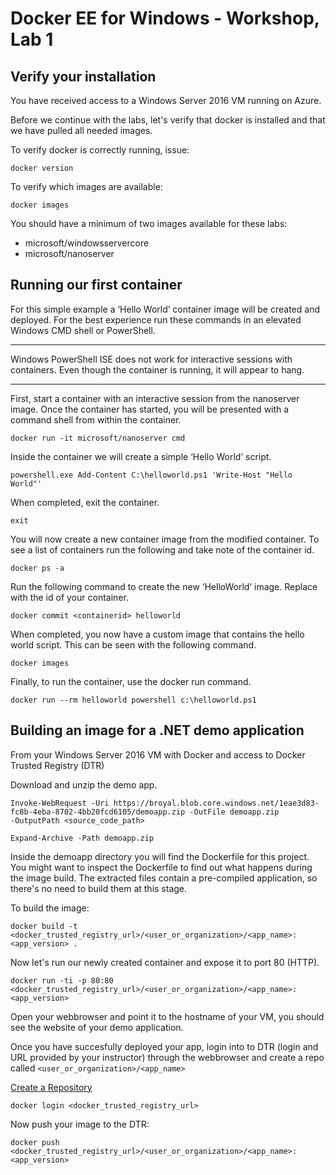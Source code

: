 # Docker EE for Windows - Workshop, Lab 1

## Verify your installation

You have received access to a Windows Server 2016 VM running on Azure.

Before we continue with the labs, let's verify that docker is installed and that we have pulled all needed images.

To verify docker is correctly running, issue:

```
docker version
```

To verify which images are available:

```
docker images
```
You should have a minimum of two images available for these labs:

- microsoft/windowsservercore
- microsoft/nanoserver

## Running our first container

For this simple example a ‘Hello World’ container image will be created and deployed. For the best experience run these commands in an elevated Windows CMD shell or PowerShell.

**** 

Windows PowerShell ISE does not work for interactive sessions with containers. 
Even though the container is running, it will appear to hang.

****

First, start a container with an interactive session from the nanoserver image. Once the container has started, you will be presented with a command shell from within the container.

````
docker run -it microsoft/nanoserver cmd
````
Inside the container we will create a simple ‘Hello World’ script.

````
powershell.exe Add-Content C:\helloworld.ps1 'Write-Host "Hello World"'
````

When completed, exit the container.

````
exit
````
You will now create a new container image from the modified container. To see a list of containers run the following and take note of the container id.

```
docker ps -a
```

Run the following command to create the new ‘HelloWorld’ image. Replace with the id of your container.

```
docker commit <containerid> helloworld
```

When completed, you now have a custom image that contains the hello world script. This can be seen with the following command.

```
docker images
```

Finally, to run the container, use the docker run command.

```
docker run --rm helloworld powershell c:\helloworld.ps1
```

## Building an image for a .NET demo application

From your Windows Server 2016 VM with Docker and access to Docker Trusted Registry (DTR) 

Download and unzip the demo app.

```
Invoke-WebRequest -Uri https://broyal.blob.core.windows.net/1eae3d83-fc8b-4eba-8702-4bb20fcd6105/demoapp.zip -OutFile demoapp.zip
-OutputPath <source_code_path>

Expand-Archive -Path demoapp.zip
```

Inside the demoapp directory you will find the Dockerfile for this project.
You might want to inspect the Dockerfile to find out what happens during the image build. The extracted files contain a pre-compiled application, so there's no need to build them at this stage.

To build the image:

```
docker build -t <docker_trusted_registry_url>/<user_or_organization>/<app_name>:<app_version> .
```
Now let's run our newly created container and expose it to port 80 (HTTP).

```
docker run -ti -p 80:80 <docker_trusted_registry_url>/<user_or_organization>/<app_name>:<app_version>
```

Open your webbrowser and point it to the hostname of your VM, you should see the website of your demo application.

Once you have succesfully deployed your app, login into to DTR (login and URL provided by your instructor) through the webbrowser and create a repo called ``<user_or_organization>/<app_name>`` 


[Create a Repository](https://docs.docker.com/datacenter/dtr/2.2/guides/user/manage-images/)

```
docker login <docker_trusted_registry_url>
```

Now push your image to the DTR:

```
docker push <docker_trusted_registry_url>/<user_or_organization>/<app_name>:<app_version>
``` 
